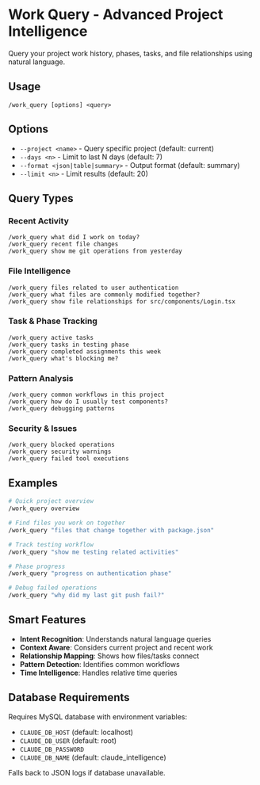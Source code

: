 # Work Query - Advanced Project Intelligence

Query your project work history, phases, tasks, and file relationships using natural language.

## Usage

```
/work_query [options] <query>
```

## Options

- `--project <name>` - Query specific project (default: current)
- `--days <n>` - Limit to last N days (default: 7)
- `--format <json|table|summary>` - Output format (default: summary)
- `--limit <n>` - Limit results (default: 20)

## Query Types

### Recent Activity
```
/work_query what did I work on today?
/work_query recent file changes
/work_query show me git operations from yesterday
```

### File Intelligence
```
/work_query files related to user authentication
/work_query what files are commonly modified together?
/work_query show file relationships for src/components/Login.tsx
```

### Task & Phase Tracking
```
/work_query active tasks
/work_query tasks in testing phase
/work_query completed assignments this week
/work_query what's blocking me?
```

### Pattern Analysis
```
/work_query common workflows in this project
/work_query how do I usually test components?
/work_query debugging patterns
```

### Security & Issues
```
/work_query blocked operations
/work_query security warnings
/work_query failed tool executions
```

## Examples

```bash
# Quick project overview
/work_query overview

# Find files you work on together
/work_query "files that change together with package.json"

# Track testing workflow
/work_query "show me testing related activities"

# Phase progress
/work_query "progress on authentication phase"

# Debug failed operations
/work_query "why did my last git push fail?"
```

## Smart Features

- **Intent Recognition**: Understands natural language queries
- **Context Aware**: Considers current project and recent work
- **Relationship Mapping**: Shows how files/tasks connect
- **Pattern Detection**: Identifies common workflows
- **Time Intelligence**: Handles relative time queries

## Database Requirements

Requires MySQL database with environment variables:
- `CLAUDE_DB_HOST` (default: localhost)
- `CLAUDE_DB_USER` (default: root) 
- `CLAUDE_DB_PASSWORD`
- `CLAUDE_DB_NAME` (default: claude_intelligence)

Falls back to JSON logs if database unavailable.